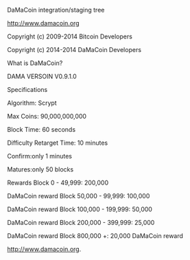 DaMaCoin integration/staging tree

http://www.damacoin.org

Copyright (c) 2009-2014 Bitcoin Developers 

Copyright (c) 2014-2014 DaMaCoin Developers

What is DaMaCoin?

DAMA VERSOIN V0.9.1.0

Specifications 

Algorithm: Scrypt 

Max Coins: 90,000,000,000 

Block Time: 60 seconds 

Difficulty Retarget Time: 10 minutes 

Confirm:only 1 minutes 

Matures:only 50 blocks 


Rewards Block 0 - 49,999: 200,000 

DaMaCoin reward Block 50,000 - 99,999: 100,000 

DaMaCoin reward Block 100,000 - 199,999: 50,000 

DaMaCoin reward Block 200,000 - 399,999: 25,000 

DaMaCoin reward Block 800,000 +: 20,000 DaMaCoin reward 

http://www.damacoin.org.
